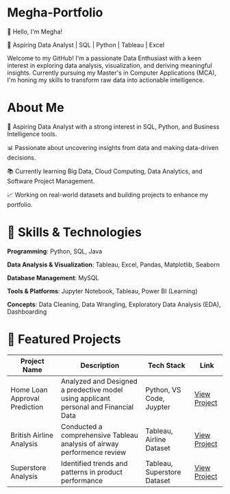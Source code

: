 # Megha-Portfolio

👋 Hello, I'm Megha!

🌟 Aspiring Data Analyst | SQL | Python | Tableau | Excel

Welcome to my GitHub! I'm a passionate Data Enthusiast with a keen interest in exploring data analysis, visualization, and deriving meaningful insights. Currently pursuing my Master's in Computer Applications (MCA), I'm honing my skills to transform raw data into actionable intelligence.

# **About Me**

🎯 Aspiring Data Analyst with a strong interest in SQL, Python, and Business Intelligence tools.

📊 Passionate about uncovering insights from data and making data-driven decisions.

📚 Currently learning Big Data, Cloud Computing, Data Analytics, and Software Project Management.

📈 Working on real-world datasets and building projects to enhance my portfolio.

 # 🔧 **Skills & Technologies**

**Programming**: Python, SQL, Java

**Data Analysis & Visualization**: Tableau, Excel, Pandas, Matplotlib, Seaborn

**Database Management**: MySQL

**Tools & Platforms**: Jupyter Notebook, Tableau, Power BI (Learning)

**Concepts**: Data Cleaning, Data Wrangling, Exploratory Data Analysis (EDA), Dashboarding

# 📂 **Featured Projects**

| Project Name | Description | Tech Stack | Link |
|-------------|------------|------------|------|
| Home Loan Approval Prediction | Analyzed and Designed a predective model using applicant personal and Financial Data | Python, VS Code, Juypter | [View Project](#) |
| British Airline Analysis | Conducted a comprehensive Tableau analysis of airway performence review | Tableau, Airline Dataset | [View Project](https://github.com/Richaa06/British-Airline-Analysis) |
| Superstore Analysis | Identified trends and patterns in product performance | Tableau, Superstore Dataset| [View Project](#) |









